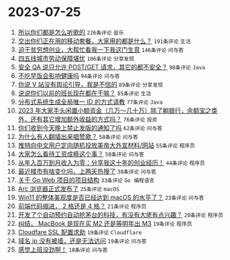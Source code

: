 # 2023-07-25

1. [所以你们都是怎么听歌的](https://www.v2ex.com/t/959420) `226条评论` `音乐`
1. [交出你们正在用的移动套餐，大家用的都是什么？](https://www.v2ex.com/t/959467) `191条评论` `生活`
1. [迫于贫穷想创业，大帮忙看我一下我这门生意](https://www.v2ex.com/t/959572) `146条评论` `问与答`
1. [四五线城市劳动保障堪忧](https://www.v2ex.com/t/959449) `106条评论` `分享发现`
1. [安全 QA 说只允许 POST/GET 请求，其它的都不安全？](https://www.v2ex.com/t/959602) `98条评论` `Java`
1. [不吃早饭会影响健康吗](https://www.v2ex.com/t/959471) `94条评论` `问与答`
1. [你说 V 站没有舆论引导，我是不信的](https://www.v2ex.com/t/959548) `89条评论` `分享发现`
1. [说说你们以前的班长现在都在干嘛？](https://www.v2ex.com/t/959483) `85条评论` `生活`
1. [分布式系统生成全局唯一 ID 的方式请教](https://www.v2ex.com/t/959560) `77条评论` `Java`
1. [2023 年大家手头闲置小额资金（几万～几十万）除了躺银行，余额宝之类外，还有其它增加额外收益的方式吗？](https://www.v2ex.com/t/959473) `76条评论` `投资`
1. [你们收到今天晚上禁止发版的通知了吗](https://www.v2ex.com/t/959651) `62条评论` `问与答`
1. [为什么有人翻墙出来唱赞歌？](https://www.v2ex.com/t/959693) `58条评论` `问与答`
1. [推特向中文用户定向随机投放美帝大外宣材料/网站](https://www.v2ex.com/t/959433) `55条评论` `程序员`
1. [大家怎么看待工资成瘾这个事？](https://www.v2ex.com/t/959427) `50条评论` `问与答`
1. [从年入百万到月收入为零：分享我这十年的创业经历！](https://www.v2ex.com/t/959670) `44条评论` `程序员`
1. [最近楼市有啥变化吗，上两天热搜了](https://www.v2ex.com/t/959432) `38条评论` `问与答`
1. [关于 Go Web 项目的项目结构](https://www.v2ex.com/t/959430) `33条评论` `Go 编程语言`
1. [Arc 浏览器正式发布了](https://www.v2ex.com/t/959702) `25条评论` `macOS`
1. [Win11 的整体美观度是否已经达到 macOS 的水平了？](https://www.v2ex.com/t/959628) `23条评论` `问与答`
1. [前端代码缩进， 2 格还是 4 格？](https://www.v2ex.com/t/959588) `21条评论` `程序员`
1. [开发了个自动预约自动抢茅台的科技，有没有大佬有点兴趣？](https://www.v2ex.com/t/959574) `20条评论` `程序员`
1. [纠结， MacBook 是现在买 M2 还是等明年出 M3](https://www.v2ex.com/t/959616) `19条评论` `程序员`
1. [Cloudfare SSL 配置求助](https://www.v2ex.com/t/959489) `19条评论` `Cloudflare`
1. [域名 ip 没有被墙，还是无法访问](https://www.v2ex.com/t/959453) `19条评论` `问与答`
1. [感觉上班没劲啊！](https://www.v2ex.com/t/959577) `18条评论` `问与答`
